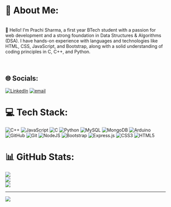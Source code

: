 # 💫 About Me:
<br>👋 Hello! I’m Prachi Sharma, a first year BTech student with a passion for web development and a strong foundation in Data Structures & Algorithms (DSA). I have hands-on experience with languages and technologies like HTML, CSS, JavaScript, and Bootstrap, along with a solid understanding of coding principles in C, C++, and Python.<br><br><br>
 
 
 ## 🌐 Socials:
 [![LinkedIn](https://img.shields.io/badge/LinkedIn-%230077B5.svg?logo=linkedin&logoColor=white)](https://linkedin.com/in/prachisharma95) [![email](https://img.shields.io/badge/Email-D14836?logo=gmail&logoColor=white)](mailto:prachisharma9506@gmail.com) 
 
 # 💻 Tech Stack:
 ![C++](https://img.shields.io/badge/c++-%2300599C.svg?style=for-the-badge&logo=c%2B%2B&logoColor=white) ![JavaScript](https://img.shields.io/badge/javascript-%23323330.svg?style=for-the-badge&logo=javascript&logoColor=%23F7DF1E) ![C](https://img.shields.io/badge/c-%2300599C.svg?style=for-the-badge&logo=c&logoColor=white) ![Python](https://img.shields.io/badge/python-3670A0?style=for-the-badge&logo=python&logoColor=ffdd54) ![MySQL](https://img.shields.io/badge/mysql-4479A1.svg?style=for-the-badge&logo=mysql&logoColor=white) ![MongoDB](https://img.shields.io/badge/MongoDB-%234ea94b.svg?style=for-the-badge&logo=mongodb&logoColor=white) ![Arduino](https://img.shields.io/badge/-Arduino-00979D?style=for-the-badge&logo=Arduino&logoColor=white) ![GitHub](https://img.shields.io/badge/github-%23121011.svg?style=for-the-badge&logo=github&logoColor=white) ![Git](https://img.shields.io/badge/git-%23F05033.svg?style=for-the-badge&logo=git&logoColor=white) ![NodeJS](https://img.shields.io/badge/node.js-6DA55F?style=for-the-badge&logo=node.js&logoColor=white) ![Bootstrap](https://img.shields.io/badge/bootstrap-%238511FA.svg?style=for-the-badge&logo=bootstrap&logoColor=white) ![Express.js](https://img.shields.io/badge/express.js-%23404d59.svg?style=for-the-badge&logo=express&logoColor=%2361DAFB) ![CSS3](https://img.shields.io/badge/css3-%231572B6.svg?style=for-the-badge&logo=css3&logoColor=white) ![HTML5](https://img.shields.io/badge/html5-%23E34F26.svg?style=for-the-badge&logo=html5&logoColor=white)
 # 📊 GitHub Stats:
 ![](https://github-readme-stats.vercel.app/api?username=Prachi9506&theme=dark&hide_border=false&include_all_commits=false&count_private=false)<br/>
 ![](https://nirzak-streak-stats.vercel.app/?user=Prachi9506&theme=dark&hide_border=false)<br/>
 ![](https://github-readme-stats.vercel.app/api/top-langs/?username=Prachi9506&theme=dark&hide_border=false&include_all_commits=false&count_private=false&layout=compact)
 
 ---
 [![](https://visitcount.itsvg.in/api?id=Prachi9506&icon=0&color=0)](https://visitcount.itsvg.in)
